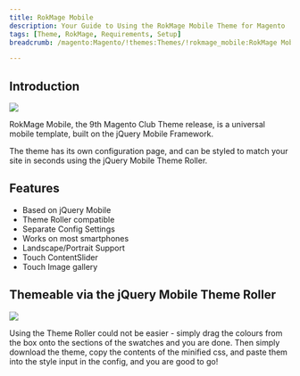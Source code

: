 ```yaml
---
title: RokMage Mobile
description: Your Guide to Using the RokMage Mobile Theme for Magento
tags: [Theme, RokMage, Requirements, Setup]
breadcrumb: /magento:Magento/!themes:Themes/!rokmage_mobile:RokMage Mobile

---
```


Introduction
-----

![][theme]

RokMage Mobile, the 9th Magento Club Theme release, is a universal mobile template, built on the jQuery Mobile Framework.

The theme has its own configuration page, and can be styled to match your site in seconds using the jQuery Mobile Theme Roller. 

Features
-----

* Based on jQuery Mobile
* Theme Roller compatible
* Separate Config Settings
* Works on most smartphones
* Landscape/Portrait Support
* Touch ContentSlider
* Touch Image gallery

Themeable via the jQuery Mobile Theme Roller
-----

![][roller]

Using the Theme Roller could not be easier - simply drag the colours from the box onto the sections of the swatches and you are done. Then simply download the theme, copy the contents of the minified css, and paste them into the style input in the config, and you are good to go!

[theme]: assets/rokmage_mobile.jpeg
[rokmagelayout]: assets/RokMageLayout.jpg
[roller]: assets/roller.jpg
[download]: http://www.rockettheme.com/magento-downloads/club/2700-rokmagemobile
[filezilla]: https://filezilla-project.org/download.php
